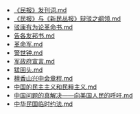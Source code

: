 - [《民报》发刊词.md](3000-自考\资料\KM01-中国近现代史纲要\05-中国近现代历史文献选集\1840-1949\辛亥革命\《民报》发刊词.md)- [《民报》与《新民丛报》辩驳之纲领.md](3000-自考\资料\KM01-中国近现代史纲要\05-中国近现代历史文献选集\1840-1949\辛亥革命\《民报》与《新民丛报》辩驳之纲领.md)- [驳康有为论革命书.md](3000-自考\资料\KM01-中国近现代史纲要\05-中国近现代历史文献选集\1840-1949\辛亥革命\驳康有为论革命书.md)- [告各友邦书.md](3000-自考\资料\KM01-中国近现代史纲要\05-中国近现代历史文献选集\1840-1949\辛亥革命\告各友邦书.md)- [革命军.md](3000-自考\资料\KM01-中国近现代史纲要\05-中国近现代历史文献选集\1840-1949\辛亥革命\革命军.md)- [警世钟.md](3000-自考\资料\KM01-中国近现代史纲要\05-中国近现代历史文献选集\1840-1949\辛亥革命\警世钟.md)- [军政府宣言.md](3000-自考\资料\KM01-中国近现代史纲要\05-中国近现代历史文献选集\1840-1949\辛亥革命\军政府宣言.md)- [猛回头.md](3000-自考\资料\KM01-中国近现代史纲要\05-中国近现代历史文献选集\1840-1949\辛亥革命\猛回头.md)- [檀香山兴中会章程.md](3000-自考\资料\KM01-中国近现代史纲要\05-中国近现代历史文献选集\1840-1949\辛亥革命\檀香山兴中会章程.md)- [中国的民主主义和民粹主义.md](3000-自考\资料\KM01-中国近现代史纲要\05-中国近现代历史文献选集\1840-1949\辛亥革命\中国的民主主义和民粹主义.md)- [中国问题的真解决——向美国人民的呼吁.md](3000-自考\资料\KM01-中国近现代史纲要\05-中国近现代历史文献选集\1840-1949\辛亥革命\中国问题的真解决——向美国人民的呼吁.md)- [中华民国临时约法.md](3000-自考\资料\KM01-中国近现代史纲要\05-中国近现代历史文献选集\1840-1949\辛亥革命\中华民国临时约法.md)